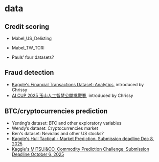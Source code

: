 # data

## Credit scoring
- Mabel_US_Delisting
- Mabel_TW_TCRI

- Pauls’ four datasets?

## Fraud detection

- [Kaggle's Financial Transactions Dataset: Analytics](https://www.kaggle.com/datasets/computingvictor/transactions-fraud-datasets?resource=download), introduced by Chrissy
- [AI CUP 2025 玉山人工智慧公開挑戰賽](https://tbrain.trendmicro.com.tw/Competitions/Details/40), introduced by Chrissy

## BTC/cryptocurrencies prediction

- Yenting’s dataset: BTC and other exploratory variables
- Wendy’s dataset: Cryptocurrencies market
- Ben's dataset: Nevidias and other US stocks?
- [Kaggle's Hull Tactical - Market Prediction. Submission deadline Dec 8, 2025](https://www.kaggle.com/competitions/hull-tactical-market-prediction/?utm_medium=email&utm_source=gamma&utm_campaign=comp-hullmarketprediction-2025)
- [Kaggle's MITSUI&CO. Commodity Prediction Challenge. Submission Deadline October 6, 2025](https://www.kaggle.com/competitions/mitsui-commodity-prediction-challenge)
